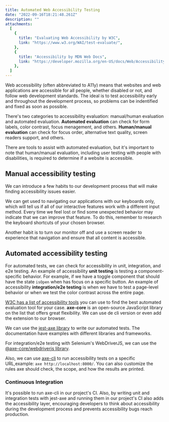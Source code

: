 ```yaml
---
title: Automated Web Accessibility Testing
date: "2022-09-16T18:21:48.261Z"
description: ""
attachments:
  [
    {
      title: "Evaluating Web Accessibility by W3C",
      link: "https://www.w3.org/WAI/test-evaluate/",
    },
    {
      title: "Accessibility by MDN Web Docs",
      link: "https://developer.mozilla.org/en-US/docs/Web/Accessibility",
    },
  ]
---
```


Web accessibility (often abbreviated to A11y) means that websites and web applications are accessible for all people, whether disabled or not, and follow web development standards. The ideal is to test accessibility early and throughout the development process, so problems can be indentified and fixed as soon as possible.

There's two categories to accessibility evaluation: manual/human evaluation and automated evaluation. **Automated evaluation** can check for form labels, color contrast, focus menagement, and others. **Human/manual evaluation** can check for focus order, alternative text quality, screen readers support, and others.

There are tools to assist with automated evaluation, but it's important to note that human/manual evaluation, including user testing with people with disabilities, is required to determine if a website is accessible.

## Manual accessibility testing

We can introduce a few habits to our development process that will make finding accessibility issues easier.

We can get used to navigating our applications with our keyboards only, which will tell us if all of our interactive features work with a different input method. Every time we feel lost or find some unexpected behavior may indicate that we can improve that feature. To do this, remember to research the keyboard shortcuts of your chosen browser.

Another habit is to turn our monitor off and use a screen reader to experience that navigation and ensure that all content is accessible.

## Automated accessibility testing

For automated tests, we can check for accessibility in unit, integration, and e2e testing. An example of accessibility **unit testing** is testing a component-specific behavior. For example, if we have a toggle component that should have the state `isOpen` when has focus on a specific button. An example of accessibility **integration/e2e testing** is when we have to test a page-level behavior or when we test the color contrast across the entire page.

<a href="https://www.w3.org/WAI/ER/tools/" target="\_blank"> W3C has a list of accessibility tools</a> you can use to find the best automated evaluation tool for your case. **axe-core** is an open-source JavaScript library on the list that offers great flexibility. We can use de cli version or even add the extension to our browser.

We can use the <a href="https://www.npmjs.com/package/jest-axe" target="_blank">jest-axe library</a> to write our automated tests. The documentation have examples with different libraries and frameworks.

For integration/e2e testing with Selenium's WebDriverJS, we can use the <a href="https://www.npmjs.com/package/@axe-core/webdriverjs" target="blank">@axe-core/webdriverjs library</a>.

Also, we can use <a href="https://www.npmjs.com/package/@axe-core/cli" target="blank"> axe-cli</a> to run accessibility tests on a specific URL,example: `axe http://localhost:8000/`. You can also customize the rules axe should check, the scope, and how the results are printed.

### Continuous Integration

It's possible to run axe-cli in our project's CI. Also, by writing unit and integration tests with jest-axe and running them in our project's CI also adds the accessibility layer, encouraging developers to think about accessibility during the development process and prevents accessibility bugs reach production.

